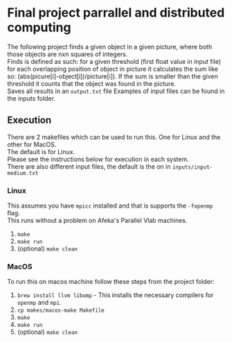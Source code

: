 # Final project parrallel and distributed computing
The following project finds a given object in a given picture, where both those objects are nxn squares of integers.  
Finds is defined as such: for a given threshold (first float value in input file) for each overlapping position of object in picture it calculates the sum like so: (abs(picure[i]-object[i])/picture[i]). If the sum is smaller than the given threshold it counts that the object was found in the picture.  
Saves all results in an `output.txt` file
Examples of input files can be found in the inputs folder.

## Execution
There are 2 makefiles which can be used to run this. One for Linux and the other for MacOS.  
The default is for Linux.  
Please see the instructions below for execution in each system.  
There are also different input files, the default is the on in `inputs/input-medium.txt`

### Linux
This assumes you have `mpicc` installed and that is supports the `-fopenmp` flag.  
This runs without a problem on Afeka's Parallel Vlab machines.
1. `make`
2. `make run`
3. (optional) `make clean`

### MacOS
To run this on macos machine follow these steps from the project folder:
1. `brew install llvm libomp` - This installs the necessary compilers for `openmp` and `mpi`.
2. `cp makes/macos-make Makefile`
3. `make`
4. `make run`
5. (optional) `make clean`